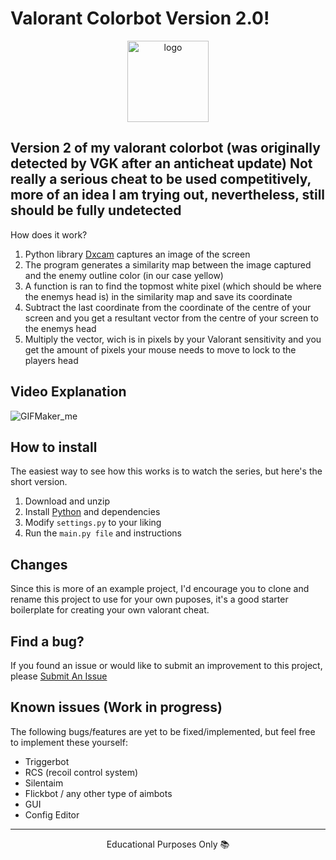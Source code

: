 # Valorant Colorbot Version 2.0!
<div align = "center">
    <img src="https://github.com/user-attachments/assets/41c6624a-24a2-4f9d-b433-e7bf8f11ee23" alt="logo" width="130" height="130" style = "border-radius: 25;">
</div>

## Version 2 of my valorant colorbot (was originally detected by VGK after an anticheat update) Not really a serious cheat to be used competitively, more of an idea I am trying out, nevertheless, still should be fully undetected

How does it work?

1. Python library [Dxcam](https://pypi.org/project/dxcam-cpp/) captures an image of the screen
2. The program generates a similarity map between the image captured and the enemy outline color (in our case yellow)
3. A function is ran to find the topmost white pixel (which should be where the enemys head is) in the similarity map and save its coordinate
4. Subtract the last coordinate from the coordinate of the centre of your screen and you get a resultant vector from the centre of your screen to the enemys head
5. Multiply the vector, wich is in pixels by your Valorant sensitivity and you get the amount of pixels your mouse needs to move to lock to the players head

## Video Explanation

![GIFMaker_me](https://github.com/user-attachments/assets/5bbf509f-b2b8-4f6d-9455-db4846483bc3)

## How to install

The easiest way to see how this works is to watch the series, but here's the short version.

1. Download and unzip
2. Install [Python](https://www.python.org/downloads/) and dependencies
3. Modify `settings.py` to your liking
4. Run the `main.py file` and instructions

## Changes

Since this is more of an example project, I'd encourage you to clone and rename this project to use for your own puposes, it's a good starter boilerplate for creating your own valorant cheat.

## Find a bug?

If you found an issue or would like to submit an improvement to this project, please [Submit An Issue](https://github.com/Violevo/Valorant-Colorbot-V2/issues)

## Known issues (Work in progress)

The following bugs/features are yet to be fixed/implemented, but feel free to implement these yourself:

- Triggerbot
- RCS (recoil control system)
- Silentaim
- Flickbot / any other type of aimbots
- GUI
- Config Editor

---
<p align="center">Educational Purposes Only 📚</p>
